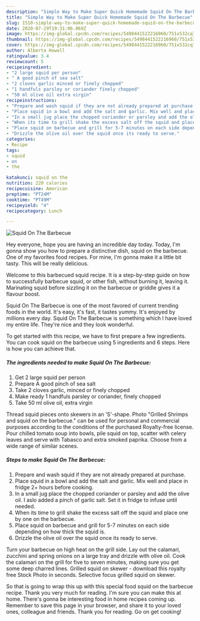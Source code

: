 ```yaml
---
description: "Simple Way to Make Super Quick Homemade Squid On The Barbecue"
title: "Simple Way to Make Super Quick Homemade Squid On The Barbecue"
slug: 1510-simple-way-to-make-super-quick-homemade-squid-on-the-barbecue
date: 2020-07-29T19:31:06.069Z
image: https://img-global.cpcdn.com/recipes/5498441522216960/751x532cq70/squid-on-the-barbecue-recipe-main-photo.jpg
thumbnail: https://img-global.cpcdn.com/recipes/5498441522216960/751x532cq70/squid-on-the-barbecue-recipe-main-photo.jpg
cover: https://img-global.cpcdn.com/recipes/5498441522216960/751x532cq70/squid-on-the-barbecue-recipe-main-photo.jpg
author: Alberta Howell
ratingvalue: 3.4
reviewcount: 5
recipeingredient:
- "2 large squid per person"
- " A good pinch of sea salt"
- "2 cloves garlic minced or finely chopped"
- "1 handfuls parsley or coriander finely chopped"
- "50 ml olive oil extra virgin"
recipeinstructions:
- "Prepare and wash squid if they are not already prepared at purchase."
- "Place squid in a bowl and add the salt and garlic. Mix well and place in fridge 2+ hours before cooking."
- "In a small jug place the chopped coriander or parsley and add the olive oil. I aslo added a pinch of garlic salt. Set it in fridge to infuse until needed."
- "When its time to grill shake the excess salt off the squid and place one by one on the barbecue."
- "Place squid on barbecue and grill for 5-7 minutes on each side depending on how thick the squid is."
- "Drizzle the olive oil over the squid once its ready to serve."
categories:
- Recipe
tags:
- squid
- on
- the

katakunci: squid on the 
nutrition: 220 calories
recipecuisine: American
preptime: "PT24M"
cooktime: "PT49M"
recipeyield: "4"
recipecategory: Lunch

---
```



![Squid On The Barbecue](https://img-global.cpcdn.com/recipes/5498441522216960/751x532cq70/squid-on-the-barbecue-recipe-main-photo.jpg)

Hey everyone, hope you are having an incredible day today. Today, I'm gonna show you how to prepare a distinctive dish, squid on the barbecue. One of my favorites food recipes. For mine, I'm gonna make it a little bit tasty. This will be really delicious.

Welcome to this barbecued squid recipe. It is a step-by-step guide on how to successfully barbecue squid, or other fish, without burning it, leaving it. Marinating squid before sizzling it on the barbecue or griddle gives it a flavour boost.

Squid On The Barbecue is one of the most favored of current trending foods in the world. It's easy, it's fast, it tastes yummy. It's enjoyed by millions every day. Squid On The Barbecue is something which I have loved my entire life. They're nice and they look wonderful.


To get started with this recipe, we have to first prepare a few ingredients. You can cook squid on the barbecue using 5 ingredients and 6 steps. Here is how you can achieve that.

<!--inarticleads1-->

##### The ingredients needed to make Squid On The Barbecue:

1. Get 2 large squid per person
1. Prepare  A good pinch of sea salt
1. Take 2 cloves garlic, minced or finely chopped
1. Make ready 1 handfuls parsley or coriander, finely chopped
1. Take 50 ml olive oil, extra virgin


Thread squid pieces onto skewers in an &#39;S&#39;-shape. Photo &#34;Grilled Shrimps and squid on the barbecue.&#34; can be used for personal and commercial purposes according to the conditions of the purchased Royalty-free license. Pour chilled tomato soup into bowls, pile squid on top, scatter with celery leaves and serve with Tabasco and extra smoked paprika. Choose from a wide range of similar scenes. 

<!--inarticleads2-->

##### Steps to make Squid On The Barbecue:

1. Prepare and wash squid if they are not already prepared at purchase.
1. Place squid in a bowl and add the salt and garlic. Mix well and place in fridge 2+ hours before cooking.
1. In a small jug place the chopped coriander or parsley and add the olive oil. I aslo added a pinch of garlic salt. Set it in fridge to infuse until needed.
1. When its time to grill shake the excess salt off the squid and place one by one on the barbecue.
1. Place squid on barbecue and grill for 5-7 minutes on each side depending on how thick the squid is.
1. Drizzle the olive oil over the squid once its ready to serve.


Turn your barbecue on high heat on the grill side. Lay out the calamari, zucchini and spring onions on a large tray and drizzle with olive oil. Cook the calamari on the grill for five to seven minutes, making sure you get some deep charred lines. Grilled squid on skewer - download this royalty free Stock Photo in seconds. Selective focus grilled squid on skewer. 

So that is going to wrap this up with this special food squid on the barbecue recipe. Thank you very much for reading. I'm sure you can make this at home. There's gonna be interesting food in home recipes coming up. Remember to save this page in your browser, and share it to your loved ones, colleague and friends. Thank you for reading. Go on get cooking!
